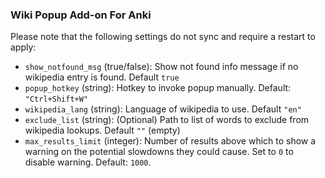 ### Wiki Popup Add-on For Anki

Please note that the following settings do not sync and require a restart to apply:
- `show_notfound_msg` (true/false): Show not found info message if no wikipedia entry is found. Default `true` 
- `popup_hotkey` (string): Hotkey to invoke popup manually. Default: `"Ctrl+Shift+W"`
- `wikipedia_lang` (string): Language of wikipedia to use. Default `"en"`
- `exclude_list` (string): (Optional) Path to list of words to exclude from wikipedia lookups. Default `""` (empty)
- `max_results_limit` (integer): Number of results above which to show a warning on the potential slowdowns they could cause. Set to `0` to disable warning. Default: `1000`.
